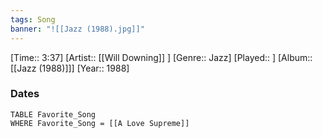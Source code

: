 ```yaml
---
tags: Song  
banner: "![[Jazz (1988).jpg]]"
---
```

[Time:: 3:37]
[Artist:: [[Will Downing]] ]
[Genre:: Jazz]
[Played:: ]
[Album:: [[Jazz (1988)]]]
[Year:: 1988]
### Dates
````dataview
TABLE Favorite_Song
WHERE Favorite_Song = [[A Love Supreme]]
````